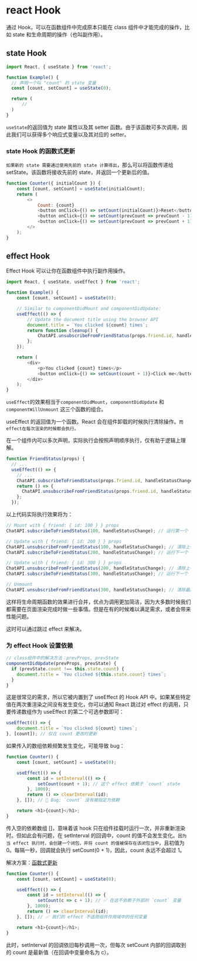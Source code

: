 <!-- imageRoot:javascript\react -->

# react Hook

通过 Hook，可以在函数组件中完成原本只能在 class 组件中才能完成的操作，比如 state 和生命周期的操作（也叫副作用）。

## state Hook

```js
import React, { useState } from 'react';

function Example() {
  // 声明一个叫 "count" 的 state 变量
  const [count, setCount] = useState(0);

  return (
      //
  )
}
```

`useState`的返回值为 state 属性以及其 setter 函数。由于该函数可多次调用，因此我们可以获得多个响应式变量以及其对应的 setter。

### state Hook 的函数式更新

`如果新的 state 需要通过使用先前的 state 计算得出`，那么可以将函数传递给 setState。该函数将接收先前的 state，并返回一个更新后的值。

```js
function Counter({ initialCount }) {
	const [count, setCount] = useState(initialCount);
	return (
		<>
			Count: {count}
			<button onClick={() => setCount(initialCount)}>Reset</button>
			<button onClick={() => setCount(prevCount => prevCount - 1)}>-</button>
			<button onClick={() => setCount(prevCount => prevCount + 1)}>+</button>
		</>
	);
}
```

## effect Hook

Effect Hook 可以让你在函数组件中执行副作用操作。

```js
import React, { useState, useEffect } from 'react';

function Example() {
	const [count, setCount] = useState(0);

	// Similar to componentDidMount and componentDidUpdate:
	useEffect(() => {
		// Update the document title using the browser API
		document.title = `You clicked ${count} times`;
		return function cleanup() {
			ChatAPI.unsubscribeFromFriendStatus(props.friend.id, handleStatusChange);
		};
	});

	return (
		<div>
			<p>You clicked {count} times</p>
			<button onClick={() => setCount(count + 1)}>Click me</button>
		</div>
	);
}
```

`useEffect`的效果相当于`componentDidMount`，`componentDidUpdate` 和`componentWillUnmount` 这三个函数的组合。

useEffect 的返回值为一个函数。React 会在组件卸载的时候执行清除操作。`而effect在每次渲染的时候都会执行。`

在一个组件内可以多次声明，实际执行会按照声明顺序执行，仅有助于逻辑上理解。

```js
function FriendStatus(props) {
  // ...
  useEffect(() => {
    // ...
    ChatAPI.subscribeToFriendStatus(props.friend.id, handleStatusChange);
    return () => {
      ChatAPI.unsubscribeFromFriendStatus(props.friend.id, handleStatusChange);
    };
  });

```

以上代码实际执行效果将为：

```js
// Mount with { friend: { id: 100 } } props
ChatAPI.subscribeToFriendStatus(100, handleStatusChange); // 运行第一个 effect

// Update with { friend: { id: 200 } } props
ChatAPI.unsubscribeFromFriendStatus(100, handleStatusChange); // 清除上一个 effect
ChatAPI.subscribeToFriendStatus(200, handleStatusChange); // 运行下一个 effect

// Update with { friend: { id: 300 } } props
ChatAPI.unsubscribeFromFriendStatus(200, handleStatusChange); // 清除上一个 effect
ChatAPI.subscribeToFriendStatus(300, handleStatusChange); // 运行下一个 effect

// Unmount
ChatAPI.unsubscribeFromFriendStatus(300, handleStatusChange); // 清除最后一个 effect
```

这样将生命周期函数的效果进行合并，优点为调用更加简洁，因为大多数时候我们都需要在页面渲染完成时做一些事情。但是在有的时候难以满足需求，或者会带来性能问题。

这时可以通过跳过 effect 来解决。

### 为 effect Hook 设置依赖

```js
// class组件中的解决方法：prevProps, prevState
componentDidUpdate(prevProps, prevState) {
  if (prevState.count !== this.state.count) {
    document.title = `You clicked ${this.state.count} times`;
  }
}
```

这是很常见的需求，所以它被内置到了 useEffect 的 Hook API 中。如果某些特定值在两次重渲染之间没有发生变化，你可以通知 React 跳过对 effect 的调用，只要传递数组作为 useEffect 的第二个可选参数即可：

```js
useEffect(() => {
	document.title = `You clicked ${count} times`;
}, [count]); // 仅在 count 更改时更新
```

如果传入的数组依赖频繁发生变化，可能导致 bug：

```js
function Counter() {
	const [count, setCount] = useState(0);

	useEffect(() => {
		const id = setInterval(() => {
			setCount(count + 1); // 这个 effect 依赖于 `count` state
		}, 1000);
		return () => clearInterval(id);
	}, []); // 🔴 Bug: `count` 没有被指定为依赖

	return <h1>{count}</h1>;
}
```

传入空的依赖数组 []，意味着该 hook 只在组件挂载时运行一次，并非重新渲染时。但如此会有问题，在 setInterval 的回调中，count 的值不会发生变化。`因为当 effect 执行时，会创建一个闭包，并将 count 的值被保存在该闭包当中`，且初值为 0。每隔一秒，回调就会执行 setCount(0 + 1)，因此，count 永远不会超过 1。

解决方案：[函数式更新](#state-hook%e7%9a%84%e5%87%bd%e6%95%b0%e5%bc%8f%e6%9b%b4%e6%96%b0)

```js
function Counter() {
	const [count, setCount] = useState(0);

	useEffect(() => {
		const id = setInterval(() => {
			setCount(c => c + 1); // ✅ 在这不依赖于外部的 `count` 变量
		}, 1000);
		return () => clearInterval(id);
	}, []); // ✅ 我们的 effect 不适用组件作用域中的任何变量

	return <h1>{count}</h1>;
}
```

此时，setInterval 的回调依旧每秒调用一次，但每次 setCount 内部的回调取到的 count 是最新值（在回调中变量命名为 c）。
